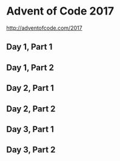 # Advent of Code 2017

http://adventofcode.com/2017

## Day 1, Part 1

## Day 1, Part 2

## Day 2, Part 1

## Day 2, Part 2

## Day 3, Part 1

## Day 3, Part 2
